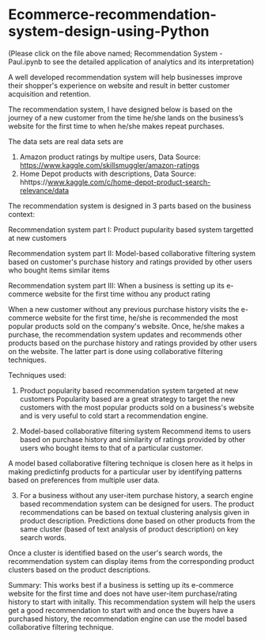 # Ecommerce-recommendation-system-design-using-Python

(Please click on the file above named; Recommendation System - Paul.ipynb to see the detailed application of analytics and its interpretation)

A well developed recommendation system will help businesses improve their shopper's experience on website and result in better customer acquisition and retention.

The recommendation system, I have designed below is based on the journey of a new customer from the time he/she lands on the business’s website for the first time to when he/she makes repeat purchases. 

The data sets are real data sets are 
1. Amazon product ratings by multipe users, Data Source: https://www.kaggle.com/skillsmuggler/amazon-ratings
2. Home Depot products with descriptions, Data Source: hhttps://www.kaggle.com/c/home-depot-product-search-relevance/data

The recommendation system is designed in 3 parts based on the business context:

Recommendation system part I: Product pupularity based system targetted at new customers

Recommendation system part II: Model-based collaborative filtering system based on customer's purchase history and ratings provided by other users who bought items similar items

Recommendation system part III: When a business is setting up its e-commerce website for the first time withou any product rating

When a new customer without any previous purchase history visits the e-commerce website for the first time, he/she is recommended the most popular products sold on the company's website. Once, he/she makes a purchase, the recommendation system updates and recommends other products based on the purchase history and ratings provided by other users on the website. The latter part is done using collaborative filtering techniques.

Techniques used: 


1) Product popularity based recommendation system targeted at new customers
Popularity based are a great strategy to target the new customers with the most popular products sold on a business's website and is very useful to cold start a recommendation engine.

2) Model-based collaborative filtering system
Recommend items to users based on purchase history and similarity of ratings provided by other users who bought items to that of a particular customer.

A model based collaborative filtering technique is closen here as it helps in making predictinfg products for a particular user by identifying patterns based on preferences from multiple user data.

3) For a business without any user-item purchase history, a search engine based recommendation system can be designed for users. The product recommendations can be based on textual clustering analysis given in product description.
Predictions done based on other products from the same cluster (based of text analysis of product description) on key search words.

Once a cluster is identified based on the user's search words, the recommendation system can display items from the corresponding product clusters based on the product descriptions.

Summary:
This works best if a business is setting up its e-commerce website for the first time and does not have user-item purchase/rating history to start with initally. This recommendation system will help the users get a good recommendation to start with and once the buyers have a purchased history, the recommendation engine can use the model based collaborative filtering technique.
